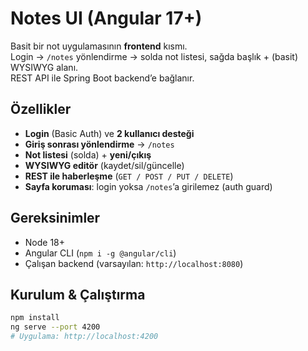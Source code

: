# Notes UI (Angular 17+)

Basit bir not uygulamasının **frontend** kısmı.  
Login → `/notes` yönlendirme → solda not listesi, sağda başlık + (basit) WYSIWYG alanı.  
REST API ile Spring Boot backend’e bağlanır.

## Özellikler 
-  **Login** (Basic Auth) ve **2 kullanıcı desteği**
-  **Giriş sonrası yönlendirme** → `/notes`
-  **Not listesi** (solda) + **yeni/çıkış**
-  **WYSIWYG editör** (kaydet/sil/güncelle)
-  **REST ile haberleşme** (`GET / POST / PUT / DELETE`)
-  **Sayfa koruması**: login yoksa `/notes`’a girilemez (auth guard)


## Gereksinimler
- Node 18+  
- Angular CLI (`npm i -g @angular/cli`)  
- Çalışan backend (varsayılan: `http://localhost:8080`)

## Kurulum & Çalıştırma
```bash
npm install
ng serve --port 4200
# Uygulama: http://localhost:4200
